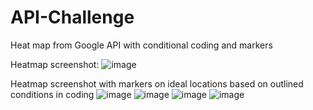 # API-Challenge
Heat map from Google API with conditional coding and markers


Heatmap screenshot:
![image](https://user-images.githubusercontent.com/78502412/113069277-9b78df80-9185-11eb-8866-fb47f3afa90a.png)

Heatmap screenshot with markers on ideal locations based on outlined conditions in coding
![image](https://user-images.githubusercontent.com/78502412/113069981-2c9c8600-9187-11eb-8689-3ff43e20d161.png)
![image](https://user-images.githubusercontent.com/78502412/113069992-30c8a380-9187-11eb-8a53-a14dd99b90fe.png)
![image](https://user-images.githubusercontent.com/78502412/113070003-34f4c100-9187-11eb-8f2b-89bfb476f7cf.png)
![image](https://user-images.githubusercontent.com/78502412/113070011-37efb180-9187-11eb-8f17-8a2f5a6eee3c.png)

